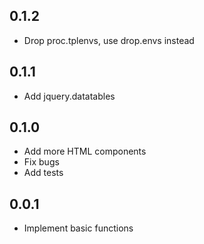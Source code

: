 ## 0.1.2
- Drop proc.tplenvs, use drop.envs instead

## 0.1.1
- Add jquery.datatables

## 0.1.0
- Add more HTML components
- Fix bugs
- Add tests

## 0.0.1
- Implement basic functions
